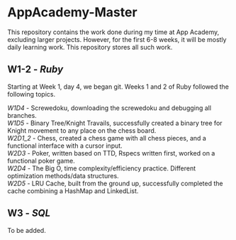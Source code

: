 # AppAcademy-Master

This repository contains the work done during my time at App Academy, excluding larger projects. However, for the first 6-8 weeks, it will be mostly daily learning work. This repository stores all such work.

## W1-2 - *Ruby*
Starting at Week 1, day 4, we began git. Weeks 1 and 2 of Ruby followed the following topics.

*W1D4* - Screwedoku, downloading the screwedoku and debugging all branches.  
*W1D5* - Binary Tree/Knight Travails, successfully created a binary tree for Knight movement to any place on the chess board.  
*W2D1_2* - Chess, created a chess game with all chess pieces, and a functional interface with a cursor input.  
*W2D3* - Poker, written based on TTD, Rspecs written first, worked on a functional poker game.  
*W2D4* - The Big O, time complexity/efficiency practice. Different optimization methods/data structures.  
*W2D5* - LRU Cache, built from the ground up, successfully completed the cache combining a HashMap and LinkedList.  

## W3 - *SQL*
To be added.

